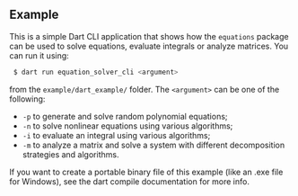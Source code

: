 ## Example

This is a simple Dart CLI application that shows how the `equations` package can be used to solve equations, evaluate integrals or analyze matrices. You can run it using:

```bash
 $ dart run equation_solver_cli <argument>
```

from the `example/dart_example/` folder. The `<argument>` can be one of the following:

 - `-p` to generate and solve random polynomial equations;
 - `-n` to solve nonlinear equations using various algorithms;
 - `-i` to evaluate an integral using various algorithms;
 - `-m` to analyze a matrix and solve a system with different decomposition strategies and algorithms.

If you want to create a portable binary file of this example (like an .exe file for Windows), see the dart compile documentation for more info.
